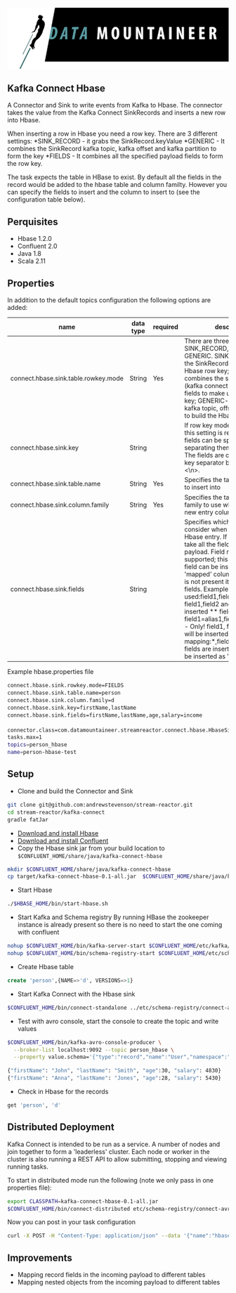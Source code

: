 ![](../images/DM-logo.jpg)

## Kafka Connect Hbase

A Connector and Sink to write events from Kafka to Hbase. The connector takes the value from the Kafka Connect SinkRecords and inserts a new row into Hbase.

When inserting a row in Hbase you need a row key. There are 3 different settings:
*SINK_RECORD - it grabs the SinkRecord.keyValue
*GENERIC - It combines the SinkRecord kafka topic, kafka offset and kafka partition to form the key
*FIELDS - It combines all the specified payload fields to form the row key.

The task expects the table in HBase to exist. By default all the fields in the record would be added to the hbase table and column familty. However you can specify the fields to insert and the column to insert to (see the configuration table below).

## Perquisites

* Hbase 1.2.0
* Confluent 2.0
* Java 1.8 
* Scala 2.11

## Properties

In addition to the default topics configuration the following options are added:

| name       | data type           | required|  description|
|-----|-----------|----------|------------|
| connect.hbase.sink.table.rowkey.mode | String | Yes | There are three available modes: SINK_RECORD, FIELDS and GENERIC. SINK_RECORD - uses the SinkRecord.keyValue as the Hbase row key; FIELDS - combines the specified payload (kafka connect Struct instance) fields to make up the Hbase row key; GENERIC- combines the kafka topic, offset and partition to build the Hbase row key. |
| connect.hbase.sink.key | String | | If row key mode is set to FIELDS this setting is required. Multiple fields can be specified by separating them via a comma; The fields are combined using a key separator by default is set to <\\n>. |
| connect.hbase.sink.table.name | String | Yes | Specifies the target Hbase table to insert into |
|connect.hbase.sink.column.family | String | Yes | Specifies the table column family to use when inserting the new entry columns |
|connect.hbase.sink.fields | String | | Specifies which fields to consider when inserting the new Hbase entry. If is not set it will take all the fields present in the payload. Field mapping is supported; this way a payload field can be inserted into a 'mapped' column. If this setting is not present it will insert all fields.  Examples: * fields to be used:field1,field2,field3; - Only! field1,field2 and field3 will be inserted ** fields with mapping: field1=alias1,field2,field3=alias3 - Only! field1, field2 and field3 will be inserted *** fields with mapping:*,field3=alias - All fields are inserted but field3 will be inserted as 'alias' |

Example hbase.properties file

```bash
connect.hbase.sink.rowkey.mode=FIELDS
connect.hbase.sink.table.name=person
connect.hbase.sink.column.family=d
connect.hbase.sink.key=firstName,lastName
connect.hbase.sink.fields=firstName,lastName,age,salary=income

connector.class=com.datamountaineer.streamreactor.connect.hbase.HbaseSinkConnector
tasks.max=1
topics=person_hbase
name=person-hbase-test
```

## Setup

* Clone and build the Connector and Sink

```bash
git clone git@github.com:andrewstevenson/stream-reactor.git
cd stream-reactor/kafka-connect
gradle fatJar
```

* [Download and install Hbase](http://hbase.apache.org/0.94/book/quickstart.html)
* [Download and install Confluent](http://www.confluent.io/)
* Copy the Hbase sink jar from your build location to `$CONFLUENT_HOME/share/java/kafka-connect-hbase`

```bash
mkdir $CONFLUENT_HOME/share/java/kafka-connect-hbase
cp target/kafka-connect-hbase-0.1-all.jar  $CONFLUENT_HOME/share/java/kafka-connect-hbase/
```
    
* Start Hbase

```bash
./$HBASE_HOME/bin/start-hbase.sh
```
    
* Start  Kafka and Schema registry
By running HBase the zookeeper instance is already present so there is no need to start the one coming with confluent

```bash
nohup $CONFLUENT_HOME/bin/kafka-server-start $CONFLUENT_HOME/etc/kafka/server.properties > /dev/null 2>&1 &
nohup $CONFLUENT_HOME/bin/schema-registry-start $CONFLUENT_HOME/etc/schema-registry/schema-registry.properties > /dev/null 2>&1 &
```
    
* Create Hbase table

```sql
create 'person',{NAME=>'d', VERSIONS=>1}
```

    
* Start Kafka Connect with the Hbase sink


```bash
$CONFLUENT_HOME/bin/connect-standalone ../etc/schema-registry/connect-avro-standalone.properties ../etc/kafka-connect-hbase/hbase.properties
```

* Test with avro console, start the console to create the topic and write values

```bash
$CONFLUENT_HOME/bin/kafka-avro-console-producer \
  --broker-list localhost:9092 --topic person_hbase \
  --property value.schema='{"type":"record","name":"User","namespace":"com.datamountaineer.streamreactor.connect.hbase","fields":[{"name":"firstName","type":"string"},{"name":"lastName","type":"string"},{"name":"age","type":"int"},{"name":"salary","type":"double"}]}'
```

```bash
{"firstName": "John", "lastName": "Smith", "age":30, "salary": 4830}
{"firstName": "Anna", "lastName": "Jones", "age":28, "salary": 5430}
```
    
* Check in Hbase for the records

```sql
get 'person', 'd'
``` 

## Distributed Deployment
    
Kafka Connect is intended to be run as a service. A number of nodes and join together to form a 'leaderless' cluster. Each node or worker in
the cluster is also running a REST API to allow submitting, stopping and viewing running tasks.

To start in distributed mode run the following (note we only pass in one properties file):

```bash
export CLASSPATH=kafka-connect-hbase-0.1-all.jar
$CONFLUENT_HOME/bin/connect-distributed etc/schema-registry/connect-avro-distributed.properties
```

Now you can post in your task configuration

```bash
curl -X POST -H "Content-Type: application/json" --data '{"name":"hbase-sink","config": {"connect.hbase.sink.rowkey.mode":"FIELDS", "connect.hbase.sink.table.name":"person","connect.hbase.sink.column.family":"d",  "connect.hbase.sink.key":"firstName,lastName","connect.hbase.sink.fields":"firstName,lastName,age,salary=income","connector.class":"com.datamountaineer.streamreactor.connect.hbase.HbaseSinkConnector","tasks.max":"1","topics":"person_hbase"}}' http://localhost:8083/connectors
```

## Improvements
* Mapping  record fields in the incoming payload to different tables
* Mapping  nested objects from the incoming payload to different tables
